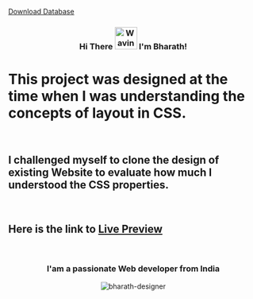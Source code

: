 <a href="users.sql" download>Download Database</a>

<h3 align="center">
    Hi There
    <img src="https://c.tenor.com/z2xJqhCpneIAAAAM/wave-hand.gif" 
         alt="Waving hand gif"
         height="45"
         width="45" />
    I'm Bharath!
</h3>


# This project was designed at the time when I was understanding the concepts of layout in CSS. 

<br>

## I challenged myself to clone the design of existing Website to evaluate how much I understood the CSS properties.

<br>

## Here is the link to <a target="_blank" href="https://bharath-designer.github.io/w3-schools-clone/">Live Preview</a>

<br>

<h3 align="center">I'am a passionate Web developer from India</h3>


<p align="center"><img  src="https://github-readme-streak-stats.herokuapp.com/?user=bharath-designer" alt="bharath-designer" /></p>
